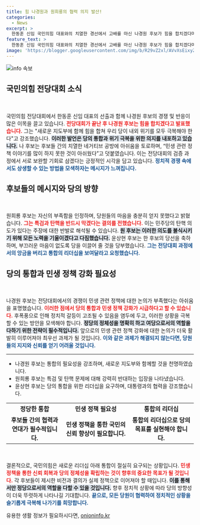 ```yaml
---
title: 힘 나경원과 원희룡의 협력 의지 발산!
categories:
  - News
excerpt: >
  한동훈 신임 국민의힘 대표와의 치열한 경선에서 고배를 마신 나경원 후보가 힘을 합치겠다며 당 재건 의지를 밝혔다. 전당대회 후 민생 정책 논의 부족에 아쉬움을 표현한 그는 당의 통합을 강조하며 새로운 지도부와 협력할 것임을 다짐했다.
feature_text: >
  한동훈 신임 국민의힘 대표와의 치열한 경선에서 고배를 마신 나경원 후보가 힘을 합치겠다며 당 재건 의지를 밝혔다. 전당대회 후 민생 정책 논의 부족에 아쉬움을 표현한 그는 당의 통합을 강조하며 새로운 지도부와 협력할 것임을 다짐했다.
image: 'https://blogger.googleusercontent.com/img/b/R29vZ2xl/AVvXsEixyZcFfHzMRdzZMjFBmAUKJYCLCGyLL1o632UiGVXcaFdKo_bkvkuCioo0uUKlGfBVcT3P84aROyZIXSBEx3Aw5nCQ3pTgDom1WDC4m8eifvWiAmWEEVb4x6G_l8C0QH225ldMjyaFvpxGEBGNO37VmDTDMHGhJPq73UglMfDca1-0aw/s1600/blogspot.png'
---
```


<p><img src="https://blogger.googleusercontent.com/img/b/R29vZ2xl/AVvXsEixyZcFfHzMRdzZMjFBmAUKJYCLCGyLL1o632UiGVXcaFdKo_bkvkuCioo0uUKlGfBVcT3P84aROyZIXSBEx3Aw5nCQ3pTgDom1WDC4m8eifvWiAmWEEVb4x6G_l8C0QH225ldMjyaFvpxGEBGNO37VmDTDMHGhJPq73UglMfDca1-0aw/s1600/blogspot.png" alt="info 속보" /></p>

<h2 data-ke-size="size26">국민의힘 전당대회 소식</h2>

<p data-ke-size="size16">&nbsp;</p>

<p>국민의힘 전당대회에서 한동훈 신임 대표의 선출과 함께 나경원 후보의 경쟁 및 반응이 많은 이목을 끌고 있습니다. <b><span style="color: #ee2323;">전당대회가 끝난 후 나경원 후보는 힘을 합치겠다고 발표했습니다.</span></b> 그는 "새로운 지도부에 함께 힘을 합쳐 우리 당이 내외 위기를 모두 극복해야 한다"고 강조했습니다. <b><span style="background-color: #21538527;">이러한 발언은 당의 통합과 위기 극복을 위한 의지를 내포하고 있습니다.</span></b> 나 후보는 후보들 간의 치열한 네거티브 공방에 아쉬움을 토로하며, “민생 관련 정책 이야기를 많이 하지 못한 것이 아쉬웠다”고 덧붙였습니다. 이는 전당대회의 검증 과정에서 서로 보완할 기회로 삼겠다는 긍정적인 시각을 담고 있습니다. <b><span style="color: #1a5490;">정치적 경쟁 속에서도 상생할 수 있는 방법을 모색하자는 메시지가 느껴집니다.</span></b></p>

<h2 data-ke-size="size26">후보들의 메시지와 당의 방향</h2>

<p data-ke-size="size16">&nbsp;</p>

<p>원희룡 후보는 자신의 부족함을 인정하며, 당원들의 마음을 충분히 얻지 못했다고 밝혔습니다. <b><span style="color: #ee2323;">그는 특검과 탄핵을 반드시 막겠다는 결의를 전했습니다.</span></b> 이는 민주당의 탄핵 의도가 있다는 주장에 대한 반발로 해석될 수 있습니다. <b><span style="background-color: #21538527;">원 후보는 이러한 의도를 불식시키기 위해 모든 노력을 기울이겠다고 다짐했습니다.</span></b> 윤상현 후보는 한 후보의 당선을 축하하며, 부끄러운 마음이 없도록 당을 이끌어 줄 것을 당부했습니다. <b><span style="color: #1a5490;">그는 전당대회 과정에서의 앙금을 버리고 통합의 리더십을 보여달라고 요청했습니다.</span></b></p>

<h2 data-ke-size="size26">당의 통합과 민생 정책 강화 필요성</h2>

<p data-ke-size="size16">&nbsp;</p>

<p>나경원 후보는 전당대회에서의 경쟁이 민생 관련 정책에 대한 논의가 부족했다는 아쉬움을 표명했습니다. <b><span style="color: #ee2323;">이러한 점에서 당의 통합과 민생 정책 강화가 시급하다고 할 수 있습니다.</span></b> 후폭풍으로 인해 정치적 갈등이 고조될 수 있음을 염두에 두고, 이러한 상황을 극복할 수 있는 방안을 모색해야 합니다. <b><span style="background-color: #21538527;">정당의 정체성을 명확히 하고 여당으로서의 역할을 다하기 위한 전략이 필수적입니다.</span></b> 앞으로의 민생 관련 정책 강화에 대한 논의가 더욱 활발히 이루어져야 최우선 과제가 될 것입니다. <b><span style="color: #1a5490;">이와 같은 과제가 해결되지 않는다면, 당원들의 지지와 신뢰를 얻기 어려울 것입니다.</span></b></p>

<hr>

<ul>
    <li>나경원 후보는 통합의 필요성을 강조하며, 새로운 지도부와 함께할 것을 천명하였습니다.</li>
    <li>원희룡 후보는 특검 및 탄핵 문제에 대해 강력히 반대하는 입장을 나타냈습니다.</li>
    <li>윤상현 후보는 당의 통합을 위한 리더십을 요구하며, 대통령과의 협력을 강조했습니다.</li>
</ul>

<table style="width: 100%;">
    <tr>
        <td style="text-align: center; height: 17px;"><b>정당한 통합</b></td>
        <td style="text-align: center; height: 17px;"><b>민생 정책 필요성</b></td>
        <td style="text-align: center; height: 17px;"><b>통합의 리더십</b></td>
    </tr>
    <tr>
        <td style="text-align: center; height: 17px;"><b>후보들 간의 협력과 연대가 필수적입니다.</b></td>
        <td style="text-align: center; height: 17px;"><b>민생 정책을 통한 국민의 신뢰 향상이 필요합니다.</b></td>
        <td style="text-align: center; height: 17px;"><b>통합의 리더십으로 당의 목표를 실현해야 합니다.</b></td>
    </tr>
</table>

<p data-ke-size="size16">&nbsp;</p>

<p>결론적으로, 국민의힘은 새로운 리더십 아래 통합이 절실히 요구되는 상황입니다. <b><span style="color: #ee2323;">민생 정책을 통한 신뢰 회복과 당의 정체성을 확립하는 것이 향후의 중요한 목표가 될 것입니다.</span></b> 각 후보들이 제시한 비전과 결의가 실제 정책으로 이어져야 할 때입니다. <b><span style="background-color: #21538527;">이를 통해서만 정당으로서의 역할을 다할 수 있을 것입니다.</span></b> 향후 정치적 상황에 따라 당의 방향성이 더욱 뚜렷하게 나타나길 기대합니다. <b><span style="color: #1a5490;">끝으로, 모든 당원이 협력하여 정치적인 상황을 슬기롭게 극복해 나가기를 희망합니다.</span></b></p>
유용한 생활 정보가 필요하시다면, <a href="https://onioninfo.kr" rel="dofollow">onioninfo.kr</a>


